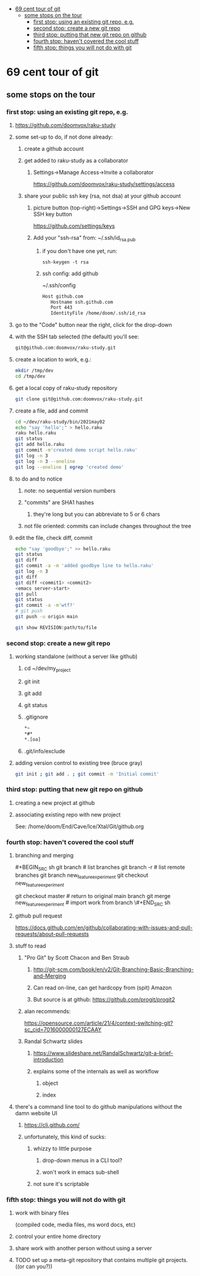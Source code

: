 - [69 cent tour of git](#org1796c1c)
  - [some stops on the tour](#org3e4464d)
    - [first stop: using an existing git repo, e.g.](#org3dba035)
    - [second stop: create a new git repo](#orga9613ec)
    - [third stop: putting that new git repo on github](#org2a0df6e)
    - [fourth stop: haven't covered the cool stuff](#orgcae4ee0)
    - [fifth stop: things you will not do with git](#orgd114a50)


<a id="org1796c1c"></a>

# 69 cent tour of git


<a id="org3e4464d"></a>

## some stops on the tour


<a id="org3dba035"></a>

### first stop: using an existing git repo, e.g.

1.  <https://github.com/doomvox/raku-study>

2.  some set-up to do, if not done already:

    1.  create a github account
    
    2.  get added to raku-study as a collaborator
    
        1.  Settings->Manage Access->Invite a collaborator
        
            <https://github.com/doomvox/raku-study/settings/access>
    
    3.  share your public ssh key (rsa, not dsa) at your github account
    
        1.  picture button (top-right)->Settings->SSH and GPG keys->New SSH key button
        
            <https://github.com/settings/keys>
        
        2.  Add your "ssh-rsa" from: ~/.ssh/id<sub>rsa.pub</sub>
        
            1.  if you don't have one yet, run:
            
                ```perl6
                ssh-keygen -t rsa
                ```
            
            2.  ssh config:  add github
            
                ~/.ssh/config
                
                ```sh
                Host github.com
                   Hostname ssh.github.com
                   Port 443
                   IdentityFile /home/doom/.ssh/id_rsa
                ```

3.  go to the "Code" button near the right, click for the drop-down

4.  with the SSH tab selected (the default) you'll see:

    ```sh
    git@github.com:doomvox/raku-study.git
    ```

5.  create a location to work, e.g.:

    ```sh
    mkdir /tmp/dev
    cd /tmp/dev
    ```

6.  get a local copy of raku-study repository

    ```sh
    git clone git@github.com:doomvox/raku-study.git
    ```

7.  create a file, add and commit

    ```sh
    cd ~/dev/raku-study/bin/2021may02
    echo "say 'hello';" > hello.raku
    raku hello.raku
    git status
    git add hello.raku
    git commit -m'created demo script hello.raku'
    git log -n 3
    git log -n 3 --oneline
    git log --oneline | egrep 'created demo'
    ```

8.  to do and to notice

    1.  note: no sequential version numbers
    
    2.  "commits" are SHA1 hashes
    
        1.  they're long but you can abbreviate to 5 or 6 chars
    
    3.  not file oriented: commits can include changes throughout the tree

9.  edit the file, check diff, commit

    ```sh
    echo "say 'goodbye';" >> hello.raku
    git status
    git diff
    git commit -a -m 'added goodbye line to hello.raku'
    git log -n 3
    git diff
    git diff <commit1> <commit2>
    <emacs server-start>
    git pull
    git status
    git commit -a -m'wtf?'
    # git push
    git push -u origin main
    ```
    
    ```sh
    git show REVISION:path/to/file
    ```


<a id="orga9613ec"></a>

### second stop: create a new git repo

1.  working standalone (without a server like github)

    1.  cd ~/dev/my<sub>project</sub>
    
    2.  git init
    
    3.  git add
    
    4.  git status
    
    5.  .gitignore
    
        ```sh
        *~   
        *#* 
        *.[oa]
        ```
    
    6.  .git/info/exclude

2.  adding version control to existing tree (bruce gray)

    ```sh
    git init ; git add . ; git commit -m 'Initial commit'
    ```


<a id="org2a0df6e"></a>

### third stop: putting that new git repo on github

1.  creating a new project at github

2.  associating existing repo with new project

    See: /home/doom/End/Cave/Ice/Xtal/Git/github.org


<a id="orgcae4ee0"></a>

### fourth stop: haven't covered the cool stuff

1.  branching and merging

    \#+BEGIN<sub>SRC</sub> sh git branch # list branches git branch -r # list remote branches git branch new<sub>feature</sub><sub>experiment</sub> git checkout new<sub>feature</sub><sub>experiment</sub>
    
    git checkout master # return to original main branch git merge new<sub>feature</sub><sub>experiment</sub> # import work from branch \\#+END<sub>SRC</sub> sh

2.  github pull request

    <https://docs.github.com/en/github/collaborating-with-issues-and-pull-requests/about-pull-requests>

3.  stuff to read

    1.  "Pro Git" by Scott Chacon and  Ben Straub
    
        1.  <http://git-scm.com/book/en/v2/Git-Branching-Basic-Branching-and-Merging>
        
        2.  Can read on-line, can get hardcopy from (spit) Amazon
        
        3.  But source is at github: <https://github.com/progit/progit2>
    
    2.  alan recommends:
    
        <https://opensource.com/article/21/4/context-switching-git?sc_cid=7016000000127ECAAY>
    
    3.  Randal Schwartz slides
    
        1.  <https://www.slideshare.net/RandalSchwartz/git-a-brief-introduction>
        
        2.  explains some of the internals as well as workflow
        
            1.  object
            
            2.  index

4.  there's a command line tool to do github manipulations without the damn website UI

    1.  <https://cli.github.com/>
    
    2.  unfortunately, this kind of sucks:
    
        1.  whizzy to little purpose
        
            1.  drop-down menus in a CLI tool?
            
            2.  won't work in emacs sub-shell
        
        2.  not sure it's scriptable


<a id="orgd114a50"></a>

### fifth stop: things you will not do with git

1.  work with binary files

    (compiled code, media files, ms word docs, etc)

2.  control your entire home directory

3.  share work with another person without using a server

4.  TODO set up a meta-git repository that contains multiple git projects. ((or can you?))
